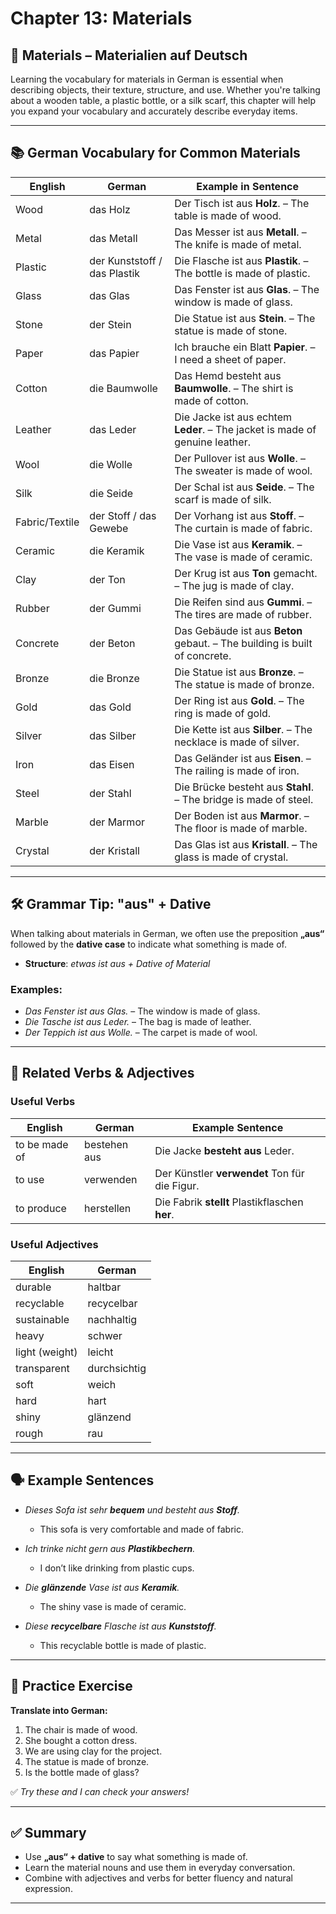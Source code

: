 # Chapter 13: Materials

## 📖 Materials – Materialien auf Deutsch

Learning the vocabulary for materials in German is essential when describing objects, their texture, structure, and use. Whether you're talking about a wooden table, a plastic bottle, or a silk scarf, this chapter will help you expand your vocabulary and accurately describe everyday items.

---

## 📚 German Vocabulary for Common Materials

| English        | German                       | Example in Sentence                                                          |
| -------------- | ---------------------------- | ---------------------------------------------------------------------------- |
| Wood           | das Holz                     | Der Tisch ist aus **Holz**. – The table is made of wood.                     |
| Metal          | das Metall                   | Das Messer ist aus **Metall**. – The knife is made of metal.                 |
| Plastic        | der Kunststoff / das Plastik | Die Flasche ist aus **Plastik**. – The bottle is made of plastic.            |
| Glass          | das Glas                     | Das Fenster ist aus **Glas**. – The window is made of glass.                 |
| Stone          | der Stein                    | Die Statue ist aus **Stein**. – The statue is made of stone.                 |
| Paper          | das Papier                   | Ich brauche ein Blatt **Papier**. – I need a sheet of paper.                 |
| Cotton         | die Baumwolle                | Das Hemd besteht aus **Baumwolle**. – The shirt is made of cotton.           |
| Leather        | das Leder                    | Die Jacke ist aus echtem **Leder**. – The jacket is made of genuine leather. |
| Wool           | die Wolle                    | Der Pullover ist aus **Wolle**. – The sweater is made of wool.               |
| Silk           | die Seide                    | Der Schal ist aus **Seide**. – The scarf is made of silk.                    |
| Fabric/Textile | der Stoff / das Gewebe       | Der Vorhang ist aus **Stoff**. – The curtain is made of fabric.              |
| Ceramic        | die Keramik                  | Die Vase ist aus **Keramik**. – The vase is made of ceramic.                 |
| Clay           | der Ton                      | Der Krug ist aus **Ton** gemacht. – The jug is made of clay.                 |
| Rubber         | der Gummi                    | Die Reifen sind aus **Gummi**. – The tires are made of rubber.               |
| Concrete       | der Beton                    | Das Gebäude ist aus **Beton** gebaut. – The building is built of concrete.   |
| Bronze         | die Bronze                   | Die Statue ist aus **Bronze**. – The statue is made of bronze.               |
| Gold           | das Gold                     | Der Ring ist aus **Gold**. – The ring is made of gold.                       |
| Silver         | das Silber                   | Die Kette ist aus **Silber**. – The necklace is made of silver.              |
| Iron           | das Eisen                    | Das Geländer ist aus **Eisen**. – The railing is made of iron.               |
| Steel          | der Stahl                    | Die Brücke besteht aus **Stahl**. – The bridge is made of steel.             |
| Marble         | der Marmor                   | Der Boden ist aus **Marmor**. – The floor is made of marble.                 |
| Crystal        | der Kristall                 | Das Glas ist aus **Kristall**. – The glass is made of crystal.               |

---

## 🛠️ Grammar Tip: "aus" + Dative

When talking about materials in German, we often use the preposition **„aus“** followed by the **dative case** to indicate what something is made of.

* **Structure**: *etwas ist aus + Dative of Material*

### Examples:

* *Das Fenster ist aus Glas.* – The window is made of glass.
* *Die Tasche ist aus Leder.* – The bag is made of leather.
* *Der Teppich ist aus Wolle.* – The carpet is made of wool.

---

## 🔄 Related Verbs & Adjectives

### Useful Verbs

| English       | German       | Example Sentence                               |
| ------------- | ------------ | ---------------------------------------------- |
| to be made of | bestehen aus | Die Jacke **besteht aus** Leder.               |
| to use        | verwenden    | Der Künstler **verwendet** Ton für die Figur.  |
| to produce    | herstellen   | Die Fabrik **stellt** Plastikflaschen **her**. |

### Useful Adjectives

| English        | German       |
| -------------- | ------------ |
| durable        | haltbar      |
| recyclable     | recycelbar   |
| sustainable    | nachhaltig   |
| heavy          | schwer       |
| light (weight) | leicht       |
| transparent    | durchsichtig |
| soft           | weich        |
| hard           | hart         |
| shiny          | glänzend     |
| rough          | rau          |

---

## 🗣️ Example Sentences

* *Dieses Sofa ist sehr **bequem** und besteht aus **Stoff**.*

  * This sofa is very comfortable and made of fabric.

* *Ich trinke nicht gern aus **Plastikbechern**.*

  * I don’t like drinking from plastic cups.

* *Die **glänzende** Vase ist aus **Keramik**.*

  * The shiny vase is made of ceramic.

* *Diese **recycelbare** Flasche ist aus **Kunststoff**.*

  * This recyclable bottle is made of plastic.

---

## 🧠 Practice Exercise

**Translate into German:**

1. The chair is made of wood.
2. She bought a cotton dress.
3. We are using clay for the project.
4. The statue is made of bronze.
5. Is the bottle made of glass?

✅ *Try these and I can check your answers!*

---

## ✅ Summary

* Use **„aus“ + dative** to say what something is made of.
* Learn the material nouns and use them in everyday conversation.
* Combine with adjectives and verbs for better fluency and natural expression.

---

